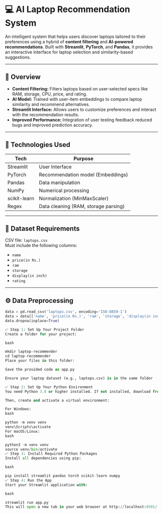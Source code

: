 # 💻 AI Laptop Recommendation System

An intelligent system that helps users discover laptops tailored to their preferences using a hybrid of **content filtering** and **AI-powered recommendations**. Built with **Streamlit**, **PyTorch**, and **Pandas**, it provides an interactive interface for laptop selection and similarity-based suggestions.

---

## 🚀 Overview

- **Content Filtering:** Filters laptops based on user-selected specs like RAM, storage, CPU, price, and rating.
- **AI Model:** Trained with user-item embeddings to compare laptop similarity and recommend alternatives.
- **Streamlit Interface:** Allows users to customize preferences and interact with the recommendation results.
- **Improved Performance:** Integration of user testing feedback reduced bugs and improved prediction accuracy.

---

## 🧠 Technologies Used

| Tech          | Purpose                             |
|---------------|-------------------------------------|
| Streamlit     | User Interface                      |
| PyTorch       | Recommendation model (Embeddings)   |
| Pandas        | Data manipulation                   |
| NumPy         | Numerical processing                |
| scikit-learn  | Normalization (MinMaxScaler)        |
| Regex         | Data cleaning (RAM, storage parsing)|

---

## 📁 Dataset Requirements

CSV file: `laptops.csv`  
Must include the following columns:

- `name`
- `price(in Rs.)`
- `ram`
- `storage`
- `display(in inch)`
- `rating`

---

## ⚙️ Data Preprocessing

```python
data = pd.read_csv('laptops.csv', encoding='ISO-8859-1')
data = data[['name', 'price(in Rs.)', 'ram', 'storage', 'display(in inch)', 'rating']]
data.dropna(inplace=True)

✅ Step 1: Set Up Your Project Folder
Create a folder for your project:

bash

mkdir laptop-recommender
cd laptop-recommender
Place your files in this folder:

Save the provided code as app.py

Ensure your laptop dataset (e.g., laptops.csv) is in the same folder

✅ Step 2: Set Up Your Python Environment
You need Python 3.8 or higher installed. If not installed, download from: https://www.python.org/downloads

Then, create and activate a virtual environment:

For Windows:
bash

python -m venv venv
venv\Scripts\activate
For macOS/Linux:
bash

python3 -m venv venv
source venv/bin/activate
✅ Step 3: Install Required Python Packages
Install all dependencies using pip:

bash

pip install streamlit pandas torch scikit-learn numpy
✅ Step 4: Run the App
Start your Streamlit application with:

bash

streamlit run app.py
This will open a new tab in your web browser at http://localhost:8501/
